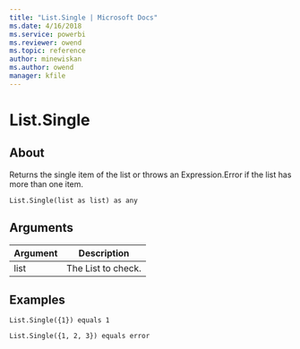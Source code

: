 ```yaml
---
title: "List.Single | Microsoft Docs"
ms.date: 4/16/2018
ms.service: powerbi
ms.reviewer: owend
ms.topic: reference
author: minewiskan
ms.author: owend
manager: kfile
---
```

# List.Single

  
## About  
Returns the single item of the list or throws an Expression.Error if the list has more than one item.  
  
```  
List.Single(list as list) as any  
```  
  
## Arguments  
  
|Argument|Description|  
|------------|---------------|  
|list|The List to check.|  
  
## Examples  
  
```  
List.Single({1}) equals 1  
```  
  
```  
List.Single({1, 2, 3}) equals error  
```  
